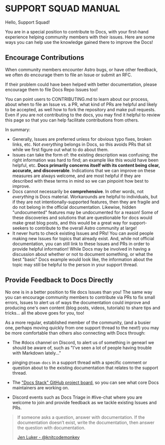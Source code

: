 # SUPPORT SQUAD MANUAL

Hello, Support Squad!

You are in a special position to contribute to Docs, with your first-hand experience helping community members with their issues. Here are some ways you can help use the knowledge gained there to improve the Docs!

## Encourage Contributions

When community members encounter Astro bugs, or have other feedback, we often do encourage them to file an Issue or submit an RFC. 

If their problem could have been helped with better documentation, please encourage them to file Docs Repo Issues too!

You can point users to CONTRIBUTING.md to learn about our process, about when to file an Issue vs. a PR, what kind of PRs are helpful and likely to be accepted, as well how to fork the repository and make pull requests. Even if *you* are not contributing to the docs, you may find it helpful to review this page so that you can help facilitate contributions from others.

In summary:
- Generally, Issues are preferred unless for obvious typo fixes, broken links, etc. Not *everything* belongs in Docs, so this avoids PRs that sit while we first figure out what to do about them. 
- Issues can take the form of: the existing description was confusing; the right information was hard to find; an example like this would have been helpful, etc. **Docs primarily concerns itself with its content being clear, accurate, and discoverable**. Indications that we can improve on these measures are always welcome, and are most helpful if they are described with these terms in mind so we can pinpoint how best to improve.
- Docs cannot necessarily be **comprehensive**. In other words, not *everything* is Docs material. Workarounds are helpful to individuals, but if they are not intentionally-supported features, then they are fragile and do not belong in the official documentation. Likewise, hidden "undocumented" features may be undocumented for a reason! Some of these discoveries and solutions that are questionable for docs would make great blog posts, and this would be a great way for support-seekers to contribute to the overall Astro community at large!
- It never hurts to check existing Issues and PRs! You can avoid people making new Issues for topics that already exist. And, while not official documentation, you can still link to these Issues and PRs in order to provide helpful information! While Docs may be involved in having a discussion about whether or not to document something, or what the best "basic" Docs example would look like, the information about the topic may still be helpful to the person in your support thread.

## Provide Feedback to Docs Directly

No one is in a better position to file docs Issues than you! The same way you can encourage community members to contribute via PRs to fix small errors, Issues to alert us of ways the documentation could improve and producing one's own content (blog posts, videos, tutorials) to share tips and tricks... all the above goes for you, too!

As a more regular, established member of the community, (and a busier one, perhaps moving quickly from one support thread to the next!) you may be more comfortable than others also connecting with Docs through:

- The #docs channel on Discord, to alert us of something in genearl we should be aware of, such as "I've seen a lot of people having trouble with Markdown lately..." 

- pinging `@team-docs` in a support thread with a specific comment or question about to the existing documentation that relates to the support thread.

- The ["Docs Stack" GitHub project board](https://github.com/orgs/withastro/projects/8/views/1), so you can see what core Docs maintainers are working on.

- Discord events such as Docs Triage in #live-chat where you are welcome to join and provide feedback as we tackle existing Issues and PRs.

> If someone asks a question, answer with documentation. If the documentation doesn’t exist, write the documentation, then answer the question with documentation.
>
> [Jen Luker - @knitcodemonkey](https://twitter.com/knitcodemonkey/status/1486214423190519811)
